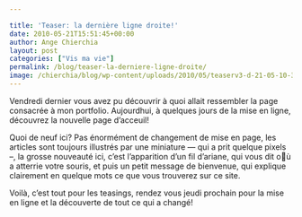 ```yaml
---

title: 'Teaser: la dernière ligne droite!'
date: 2010-05-21T15:51:45+00:00
author: Ange Chierchia
layout: post
categories: ["Vis ma vie"]
permalink: /blog/teaser-la-derniere-ligne-droite/
image: /chierchia/blog/wp-content/uploads/2010/05/teaserv3-d-21-05-10-390x288.jpg
---
```

Vendredi dernier vous avez pu découvrir à quoi allait ressembler la page consacrée à mon portfolio. Aujourdhui, à quelques jours de la mise en ligne, découvrez la nouvelle page d&rsquo;acceuil!<!--more-->

Quoi de neuf ici? Pas énormément de changement de mise en page, les articles sont toujours illustrés par une miniature &#8212; qui a prit quelque pixels &#8211;, la grosse nouveauté ici, c&rsquo;est l&rsquo;apparition d&rsquo;un fil d&rsquo;ariane, qui vous dit où a atterrie votre souris, et puis un petit message de bienvenue, qui explique clairement en quelque mots ce que vous trouverez sur ce site.

Voilà, c&rsquo;est tout pour les teasings, rendez vous jeudi prochain pour la mise en ligne et la découverte de tout ce qui a changé!

<img class="aligncenter size-full wp-image-777" title="teaserv3-d-21-05-10" src="http://i0.wp.com/chierchia.fr/chierchia/blog/wp-content/uploads/2010/05/teaserv3-d-21-05-10.jpg?fit=390%2C308" alt="" data-recalc-dims="1" />